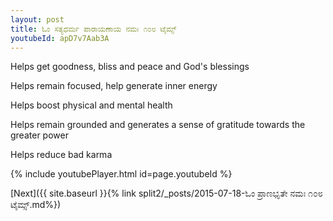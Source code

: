 ```yaml
---
layout: post
title: ಓಂ ಸತ್ಯಧರ್ಮ ಪಾರಾಯಣಾಯ ನಮಃ ೧೦೮ ಟೈಮ್ಸ್
youtubeId: apD7v7Aab3A
---
```

 
 
Helps get goodness, bliss and peace and God's blessings
 
Helps remain focused, help generate inner energy 
 
Helps boost physical and mental health 
 
Helps remain grounded and generates a sense of gratitude towards the greater power 
 
Helps reduce bad karma
 
 
 
 


{% include youtubePlayer.html id=page.youtubeId %}
 
[Next]({{ site.baseurl }}{% link  split2/_posts/2015-07-18-ಓಂ ಪ್ರಾಣಭೃತೇ ನಮಃ ೧೦೮ ಟೈಮ್ಸ್.md%})
 
